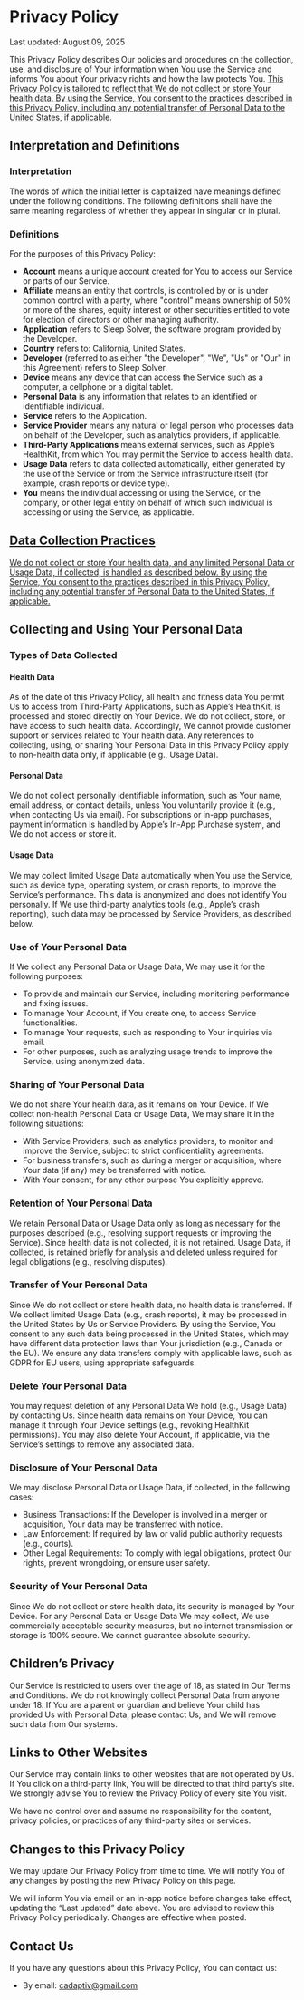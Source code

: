 # Privacy Policy

Last updated: August 09, 2025

This Privacy Policy describes Our policies and procedures on the collection, use, and disclosure of Your information when You use the Service and informs You about Your privacy rights and how the law protects You. <u>This Privacy Policy is tailored to reflect that We do not collect or store Your health data. By using the Service, You consent to the practices described in this Privacy Policy, including any potential transfer of Personal Data to the United States, if applicable.</u>

## Interpretation and Definitions

### Interpretation

The words of which the initial letter is capitalized have meanings defined under the following conditions. The following definitions shall have the same meaning regardless of whether they appear in singular or in plural.

### Definitions

For the purposes of this Privacy Policy:

- **Account** means a unique account created for You to access our Service or parts of our Service.
- **Affiliate** means an entity that controls, is controlled by or is under common control with a party, where "control" means ownership of 50% or more of the shares, equity interest or other securities entitled to vote for election of directors or other managing authority.
- **Application** refers to Sleep Solver, the software program provided by the Developer.
- **Country** refers to: California, United States.
- **Developer** (referred to as either "the Developer", "We", "Us" or "Our" in this Agreement) refers to Sleep Solver.
- **Device** means any device that can access the Service such as a computer, a cellphone or a digital tablet.
- **Personal Data** is any information that relates to an identified or identifiable individual.
- **Service** refers to the Application.
- **Service Provider** means any natural or legal person who processes data on behalf of the Developer, such as analytics providers, if applicable.
- **Third-Party Applications** means external services, such as Apple’s HealthKit, from which You may permit the Service to access health data.
- **Usage Data** refers to data collected automatically, either generated by the use of the Service or from the Service infrastructure itself (for example, crash reports or device type).
- **You** means the individual accessing or using the Service, or the company, or other legal entity on behalf of which such individual is accessing or using the Service, as applicable.

## <u>Data Collection Practices</u>

<u>We do not collect or store Your health data, and any limited Personal Data or Usage Data, if collected, is handled as described below. By using the Service, You consent to the practices described in this Privacy Policy, including any potential transfer of Personal Data to the United States, if applicable.</u>

## Collecting and Using Your Personal Data

### Types of Data Collected

#### Health Data

As of the date of this Privacy Policy, all health and fitness data You permit Us to access from Third-Party Applications, such as Apple’s HealthKit, is processed and stored directly on Your Device. We do not collect, store, or have access to such health data. Accordingly, We cannot provide customer support or services related to Your health data. Any references to collecting, using, or sharing Your Personal Data in this Privacy Policy apply to non-health data only, if applicable (e.g., Usage Data).

#### Personal Data

We do not collect personally identifiable information, such as Your name, email address, or contact details, unless You voluntarily provide it (e.g., when contacting Us via email). For subscriptions or in-app purchases, payment information is handled by Apple’s In-App Purchase system, and We do not access or store it.

#### Usage Data

We may collect limited Usage Data automatically when You use the Service, such as device type, operating system, or crash reports, to improve the Service’s performance. This data is anonymized and does not identify You personally. If We use third-party analytics tools (e.g., Apple’s crash reporting), such data may be processed by Service Providers, as described below.

### Use of Your Personal Data

If We collect any Personal Data or Usage Data, We may use it for the following purposes:

- To provide and maintain our Service, including monitoring performance and fixing issues.
- To manage Your Account, if You create one, to access Service functionalities.
- To manage Your requests, such as responding to Your inquiries via email.
- For other purposes, such as analyzing usage trends to improve the Service, using anonymized data.

### Sharing of Your Personal Data

We do not share Your health data, as it remains on Your Device. If We collect non-health Personal Data or Usage Data, We may share it in the following situations:

- With Service Providers, such as analytics providers, to monitor and improve the Service, subject to strict confidentiality agreements.
- For business transfers, such as during a merger or acquisition, where Your data (if any) may be transferred with notice.
- With Your consent, for any other purpose You explicitly approve.

### Retention of Your Personal Data

We retain Personal Data or Usage Data only as long as necessary for the purposes described (e.g., resolving support requests or improving the Service). Since health data is not collected, it is not retained. Usage Data, if collected, is retained briefly for analysis and deleted unless required for legal obligations (e.g., resolving disputes).

### Transfer of Your Personal Data

Since We do not collect or store health data, no health data is transferred. If We collect limited Usage Data (e.g., crash reports), it may be processed in the United States by Us or Service Providers. By using the Service, You consent to any such data being processed in the United States, which may have different data protection laws than Your jurisdiction (e.g., Canada or the EU). We ensure any data transfers comply with applicable laws, such as GDPR for EU users, using appropriate safeguards.

### Delete Your Personal Data

You may request deletion of any Personal Data We hold (e.g., Usage Data) by contacting Us. Since health data remains on Your Device, You can manage it through Your Device settings (e.g., revoking HealthKit permissions). You may also delete Your Account, if applicable, via the Service’s settings to remove any associated data.

### Disclosure of Your Personal Data

We may disclose Personal Data or Usage Data, if collected, in the following cases:

- Business Transactions: If the Developer is involved in a merger or acquisition, Your data may be transferred with notice.
- Law Enforcement: If required by law or valid public authority requests (e.g., courts).
- Other Legal Requirements: To comply with legal obligations, protect Our rights, prevent wrongdoing, or ensure user safety.

### Security of Your Personal Data

Since We do not collect or store health data, its security is managed by Your Device. For any Personal Data or Usage Data We may collect, We use commercially acceptable security measures, but no internet transmission or storage is 100% secure. We cannot guarantee absolute security.

## Children’s Privacy

Our Service is restricted to users over the age of 18, as stated in Our Terms and Conditions. We do not knowingly collect Personal Data from anyone under 18. If You are a parent or guardian and believe Your child has provided Us with Personal Data, please contact Us, and We will remove such data from Our systems.

## Links to Other Websites

Our Service may contain links to other websites that are not operated by Us. If You click on a third-party link, You will be directed to that third party’s site. We strongly advise You to review the Privacy Policy of every site You visit.

We have no control over and assume no responsibility for the content, privacy policies, or practices of any third-party sites or services.

## Changes to this Privacy Policy

We may update Our Privacy Policy from time to time. We will notify You of any changes by posting the new Privacy Policy on this page.

We will inform You via email or an in-app notice before changes take effect, updating the “Last updated” date above. You are advised to review this Privacy Policy periodically. Changes are effective when posted.

## Contact Us

If you have any questions about this Privacy Policy, You can contact us:

- By email: cadaptiv@gmail.com